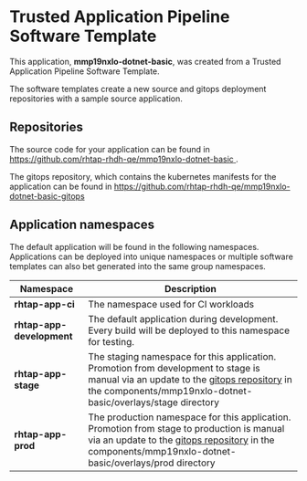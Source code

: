 # Trusted Application Pipeline Software Template

This application, **mmp19nxlo-dotnet-basic**, was created from a Trusted Application Pipeline Software Template.

The software templates create a new source and gitops deployment repositories with a sample source application. 

## Repositories

The source code for your application can be found in [https://github.com/rhtap-rhdh-qe/mmp19nxlo-dotnet-basic ](https://github.com/rhtap-rhdh-qe/mmp19nxlo-dotnet-basic ).
 
The gitops repository, which contains the kubernetes manifests for the application can be found in 
[https://github.com/rhtap-rhdh-qe/mmp19nxlo-dotnet-basic-gitops ](https://github.com/rhtap-rhdh-qe/mmp19nxlo-dotnet-basic-gitops ) 

## Application namespaces 

The default application will be found in the following namespaces. Applications can be deployed into unique namespaces or multiple software templates can also bet generated into the same group namespaces.  

|  Namespace   |  Description   |  
| -------- | -------- |
| **rhtap-app-ci** | The namespace used for CI workloads |
| **rhtap-app-development** | The default application during development. Every build will be deployed to this namespace for testing. |
| **rhtap-app-stage** | The staging namespace for this application. Promotion from development to stage is manual via an update to the [gitops repository](https://github.com/rhtap-rhdh-qe/mmp19nxlo-dotnet-basic-gitops ) in the components/mmp19nxlo-dotnet-basic/overlays/stage directory |
| **rhtap-app-prod** | The production namespace for this application. Promotion from stage to production is manual via an update to the [gitops repository](https://github.com/rhtap-rhdh-qe/mmp19nxlo-dotnet-basic-gitops ) in the components/mmp19nxlo-dotnet-basic/overlays/prod directory |